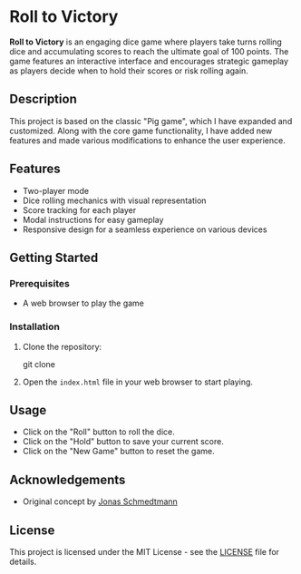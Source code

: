 # Roll to Victory

**Roll to Victory** is an engaging dice game where players take turns rolling dice and accumulating scores to reach the ultimate goal of 100 points. The game features an interactive interface and encourages strategic gameplay as players decide when to hold their scores or risk rolling again.

## Description

This project is based on the classic "Pig game", which I have expanded and customized. Along with the core game functionality, I have added new features and made various modifications to enhance the user experience.

## Features

- Two-player mode
- Dice rolling mechanics with visual representation
- Score tracking for each player
- Modal instructions for easy gameplay
- Responsive design for a seamless experience on various devices

## Getting Started

### Prerequisites

- A web browser to play the game

### Installation

1. Clone the repository:


   git clone <repository-url>


2. Open the `index.html` file in your web browser to start playing.

## Usage

- Click on the "Roll" button to roll the dice.
- Click on the "Hold" button to save your current score.
- Click on the "New Game" button to reset the game.

## Acknowledgements

- Original concept by [Jonas Schmedtmann](https://www.jonasschmedtmann.com/)

## License

This project is licensed under the MIT License - see the [LICENSE](LICENSE) file for details.
